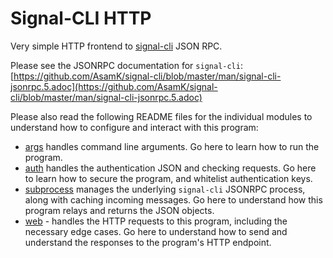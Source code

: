 # Signal-CLI HTTP

Very simple HTTP frontend to [signal-cli](https://github.com/AsamK/signal-cli) JSON RPC.

Please see the JSONRPC documentation for `signal-cli`: [https://github.com/AsamK/signal-cli/blob/master/man/signal-cli-jsonrpc.5.adoc](https://github.com/AsamK/signal-cli/blob/master/man/signal-cli-jsonrpc.5.adoc)

Please also read the following README files for the individual modules to understand how to configure and interact with this program:

* [args](args/readme.md) handles command line arguments. Go here to learn how to run the program.
* [auth](auth/readme.md) handles the authentication JSON and checking requests. Go here to learn how to secure the program, and whitelist authentication keys.
* [subprocess](subprocess/readme.md) manages the underlying `signal-cli` JSONRPC process, along with caching incoming messages. Go here to understand how this program relays and returns the JSON objects.
* [web](web/readme.md) - handles the HTTP requests to this program, including the necessary edge cases. Go here to understand how to send and understand the responses to the program's HTTP endpoint.